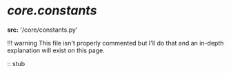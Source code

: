 # ***core.constants***
**src:** '/core/constants.py'

!!! warning
    This file isn't properly commented but I'll do that and an in-depth explanation will exist on this page. 


:: stub